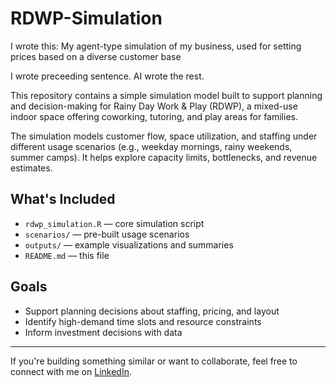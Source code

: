 # RDWP-Simulation
I wrote this: My agent-type simulation of my business, used for setting prices based on a diverse customer base

I wrote preceeding sentence. AI wrote the rest.

This repository contains a simple simulation model built to support planning and decision-making for Rainy Day Work & Play (RDWP), a mixed-use indoor space offering coworking, tutoring, and play areas for families.

The simulation models customer flow, space utilization, and staffing under different usage scenarios (e.g., weekday mornings, rainy weekends, summer camps). It helps explore capacity limits, bottlenecks, and revenue estimates.

## What's Included

- `rdwp_simulation.R` — core simulation script
- `scenarios/` — pre-built usage scenarios
- `outputs/` — example visualizations and summaries
- `README.md` — this file

## Goals

- Support planning decisions about staffing, pricing, and layout
- Identify high-demand time slots and resource constraints
- Inform investment decisions with data

---

If you're building something similar or want to collaborate, feel free to connect with me on [LinkedIn](https://www.linkedin.com/in/your-profile).

